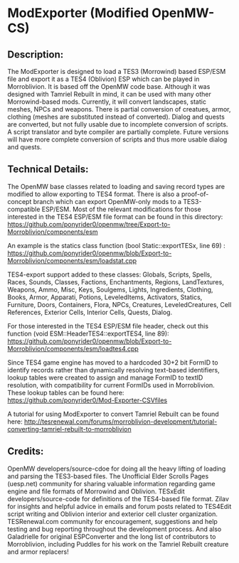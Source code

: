 ModExporter (Modified OpenMW-CS)
=======
Description:
-----
The ModExporter is designed to load a TES3 (Morrowind) based ESP/ESM file and export it as a TES4 (Oblivion) ESP which can be played in Morroblivion. It is based off the OpenMW code base. Although it was designed with Tamriel Rebuilt in mind, it can be used with many other Morrowind-based mods. Currently, it will convert landscapes, static meshes, NPCs and weapons. There is partial conversion of creatues, armor, clothing (meshes are substituted instead of converted). Dialog and quests are converted, but not fully usable due to incomplete conversion of scripts. A script translator and byte compiler are partially complete. Future versions will have more complete conversion of scripts and thus more usable dialog and quests.

Technical Details:
-----
The OpenMW base classes related to loading and saving record types are modified to allow exporting to TES4 format.  There is also a proof-of-concept branch which can export OpenMW-only mods to a TES3-compatible ESP/ESM.  Most of the relevant modifications for those interested in the TES4 ESP/ESM file format can be found in this directory: https://github.com/ponyrider0/openmw/tree/Export-to-Morroblivion/components/esm

An example is the statics class function (bool Static::exportTESx, line 69) : https://github.com/ponyrider0/openmw/blob/Export-to-Morroblivion/components/esm/loadstat.cpp

TES4-export support added to these classes: Globals, Scripts, Spells, Races, Sounds, Classes, Factions, Enchantments, Regions, LandTextures, Weapons, Ammo, Misc, Keys, Soulgems, Lights, Ingredients, Clothing, Books, Armor, Apparati, Potions, LeveledItems, Activators, Statics, Furniture, Doors, Containers, Flora, NPCs, Creatures, LeveledCreatures, Cell References, Exterior Cells, Interior Cells, Quests, Dialog.

For those interested in the TES4 ESP/ESM file header, check out this function (void ESM::HeaderTES4::exportTES4, line 89): https://github.com/ponyrider0/openmw/blob/Export-to-Morroblivion/components/esm/loadtes4.cpp

Since TES4 game engine has moved to a hardcoded 30+2 bit FormID to identify records rather than dynamically resolving text-based identifiers, lookup tables were created to assign and manage FormID to textID resolution, with compatibility for current FormIDs used in Morroblivion.  These lookup tables can be found here: https://github.com/ponyrider0/Mod-Exporter-CSVfiles

A tutorial for using ModExporter to convert Tamriel Rebuilt can be found here: http://tesrenewal.com/forums/morroblivion-development/tutorial-converting-tamriel-rebuilt-to-morroblivion

Credits:
-----
OpenMW developers/source-cdoe for doing all the heavy lifting of loading and parsing the TES3-based files. The Unofficial Elder Scrolls Pages (uesp.net) community for sharing valuable information regarding game engine and file formats of Morrowind and Oblivion.
TESxEdit developers/source-code for definitions of the TES4-based file format.
Zilav for insights and helpful advice in emails and forum posts related to TES4Edit script writing and Oblivion interior and exterior cell cluster organization.
TESRenewal.com community for encouragement, suggestions and help testing and bug reporting throughout the development process.
And also Galadrielle for original ESPConverter and the long list of contributors to Morroblivion, including Puddles for his work on the Tamriel Rebuilt creature and armor replacers!
